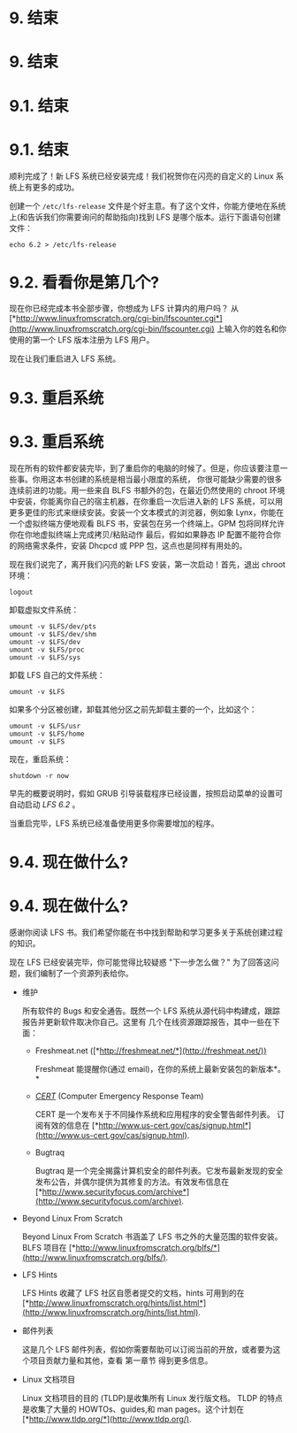 # 9\. 结束

# 9\. 结束

# 9.1\. 结束

# 9.1\. 结束

顺利完成了！新 LFS 系统已经安装完成！我们祝贺你在闪亮的自定义的 Linux 系统上有更多的成功。

创建一个 `/etc/lfs-release` 文件是个好主意。有了这个文件，你能方便地在系统上(和告诉我们你需要询问的帮助指向)找到 LFS 是哪个版本。运行下面语句创建文件：

```
echo 6.2 > /etc/lfs-release 
```

# 9.2\. 看看你是第几个?

现在你已经完成本书全部步骤，你想成为 LFS 计算内的用户吗？ 从 [*http://www.linuxfromscratch.org/cgi-bin/lfscounter.cgi*](http://www.linuxfromscratch.org/cgi-bin/lfscounter.cgi) 上输入你的姓名和你使用的第一个 LFS 版本注册为 LFS 用户。

现在让我们重启进入 LFS 系统。

# 9.3\. 重启系统

# 9.3\. 重启系统

现在所有的软件都安装完毕，到了重启你的电脑的时候了。但是，你应该要注意一些事。你用这本书创建的系统是相当最小限度的系统， 你很可能缺少需要的很多连续前进的功能。用一些来自 BLFS 书额外的包，在最近仍然使用的 chroot 环境中安装，你能离你自己的宿主机器，在你重启一次后进入新的 LFS 系统，可以用更多更佳的形式来继续安装。安装一个文本模式的浏览器，例如象 Lynx，你能在一个虚拟终端方便地观看 BLFS 书，安装包在另一个终端上。GPM 包将同样允许你在你地虚拟终端上完成拷贝/粘贴动作 最后，假如如果静态 IP 配置不能符合你的网络需求条件，安装 Dhcpcd 或 PPP 包，这点也是同样有用处的。

现在我们说完了，离开我们闪亮的新 LFS 安装，第一次启动！首先，退出 chroot 环境：

```
logout 
```

卸载虚拟文件系统：

```
umount -v $LFS/dev/pts
umount -v $LFS/dev/shm
umount -v $LFS/dev
umount -v $LFS/proc
umount -v $LFS/sys 
```

卸载 LFS 自己的文件系统：

```
umount -v $LFS 
```

如果多个分区被创建，卸载其他分区之前先卸载主要的一个，比如这个：

```
umount -v $LFS/usr
umount -v $LFS/home
umount -v $LFS 
```

现在，重启系统：

```
shutdown -r now 
```

早先的概要说明时，假如 GRUB 引导装载程序已经设置，按照启动菜单的设置可自动启动 *LFS 6.2* 。

当重启完毕，LFS 系统已经准备使用更多你需要增加的程序。

# 9.4\. 现在做什么?

# 9.4\. 现在做什么?

感谢你阅读 LFS 书。我们希望你能在书中找到帮助和学习更多关于系统创建过程的知识。

现在 LFS 已经安装完毕，你可能觉得比较疑惑 "下一步怎么做？" 为了回答这问题，我们编制了一个资源列表给你。

*   维护

    所有软件的 Bugs 和安全通告。既然一个 LFS 系统从源代码中构建成，跟踪报告并更新软件取决你自己。这里有 几个在线资源跟踪报告，其中一些在下面：

    *   Freshmeat.net ([*http://freshmeat.net/*](http://freshmeat.net/))

        Freshmeat 能提醒你(通过 email)，在你的系统上最新安装包的新版本*。*

    *   [*CERT*](http://www.cert.org/) (Computer Emergency Response Team)

        CERT 是一个发布关于不同操作系统和应用程序的安全警告邮件列表。 订阅有效的信息在 [*http://www.us-cert.gov/cas/signup.html*](http://www.us-cert.gov/cas/signup.html).

    *   Bugtraq

        Bugtraq 是一个完全揭露计算机安全的邮件列表。它发布最新发现的安全发布公告，并偶尔提供为其修复的方法。有效发布信息在[*http://www.securityfocus.com/archive*](http://www.securityfocus.com/archive).

*   Beyond Linux From Scratch

    Beyond Linux From Scratch 书涵盖了 LFS 书之外的大量范围的软件安装。BLFS 项目在 [*http://www.linuxfromscratch.org/blfs/*](http://www.linuxfromscratch.org/blfs/).

*   LFS Hints

    LFS Hints 收藏了 LFS 社区自愿者提交的文档，hints 可用到的在[*http://www.linuxfromscratch.org/hints/list.html*](http://www.linuxfromscratch.org/hints/list.html).

*   邮件列表

    这是几个 LFS 邮件列表，假如你需要帮助可以订阅当前的开放，或者要为这个项目贡献力量和其他，查看 第一章节 得到更多信息。

*   Linux 文档项目

    Linux 文档项目的目的 (TLDP)是收集所有 Linux 发行版文档。 TLDP 的特点是收集了大量的 HOWTOs、guides,和 man pages。这个计划在 [*http://www.tldp.org/*](http://www.tldp.org/).